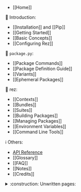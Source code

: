 - [[Home]]

:beginner: Introduction:

- [[Installation]] and [[Pip]]
- [[Getting Started]]
- [[Basic Concepts]]
- [[Configuring Rez]]

:memo: `package.py`:

- [[Package Commands]]
- [[Package Definition Guide]]
- [[Variants]]
- [[Ephemeral Packages]]

:rocket: rez:

- [[Contexts]]
- [[Bundles]]
- [[Suites]]
- [[Building Packages]]
- [[Managing Packages]]
- [[Environment Variables]]
- [[Command Line Tools]]

:information_source: Others:

- [API Reference](https://__GITHUB_USER__.github.io/__REPO_NAME__/)
- [[Glossary]]
- [[FAQ]]
- [[Notes]]
- [[Credits]]

<details><summary> :construction: Unwritten pages:</summary>

- [[Advanced Topics]]
- [[Caching]]
- [[Releasing Packages]]
- [[Package Filters]]
- [[Testing Packages]]
- [[Rez GUI]]
- [[The Resolve Graph]]
- [[Timestamping]]
- [[Troubleshooting]]

</details>
